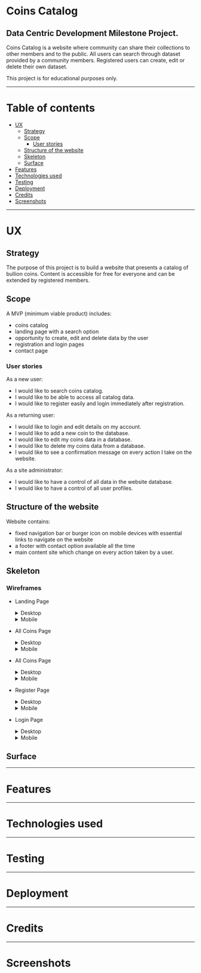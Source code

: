 # Coins Catalog

## Data Centric Development Milestone Project.

Coins Catalog is a website where community can share their collections to other members and to the public. All users can search through dataset provided by a community members. Registered users can create, edit or delete their own dataset.

This project is for educational purposes only.

___
# Table of contents

- [UX](#ux)
    - [Strategy](#strategy)
    - [Scope](#scope)
        - [User stories](#user-stories)
    - [Structure of the website](#structure-of-the-website)
    - [Skeleton](#skeleton)
    - [Surface](#surface)
- [Features](#features)
- [Technologies used](#technologies-used)
- [Testing](#testing)
- [Deployment](#deployment)
- [Credits](#credits)
- [Screenshots](#screenshots)

___
# UX

## Strategy

The purpose of this project is to build a website that presents a catalog of bullion coins. Content is accessible for free for everyone and can be extended by registered members.

## Scope

A MVP (minimum viable product) includes:
- coins catalog
- landing page with a search option
- opportunity to create, edit and delete data by the user
- registration and login pages
- contact page

### User stories

As a new user:
- I would like to search coins catalog.
- I would like to be able to access all catalog data.
- I would like to register easily and login immediately after registration.

As a returning user:
- I would like to login and edit details on my account.
- I would like to add a new coin to the database.
- I would like to edit my coins data in a database.
- I would like to delete my coins data from a database.
- I would like to see a confirmation message on every action I take on the website.

As a site administrator:
- I would like to have a control of all data in the website database.
- I would like to have a control of all user profiles.

## Structure of the website

Website contains:
- fixed navigation bar or burger icon on mobile devices with essential links to navigate on the website
- a footer with contact option available all the time
- main content site which change on every action taken by a user.

## Skeleton

### Wireframes

- Landing Page

    <details><summary>Desktop</summary>

    ![](md_data/wireframes/DesktopLandingPage.png)
    </details>
    <details><summary>Mobile</summary>
    
    ![](md_data/wireframes/MobileLandingPage.png)
    </details>
- All Coins Page

    <details><summary>Desktop</summary>

    ![](md_data/wireframes/DesktopAllCoinsPage.png)
    </details>
    <details><summary>Mobile</summary>
    
    ![](md_data/wireframes/MobileAllCoinsPage.png)
    </details>
- All Coins Page

    <details><summary>Desktop</summary>

    ![](md_data/wireframes/DesktopAddCoinPage.png)
    </details>
    <details><summary>Mobile</summary>
    
    ![](md_data/wireframes/MobileAddCoinPage.png)
    </details>
- Register Page

    <details><summary>Desktop</summary>

    ![](md_data/wireframes/DesktopRegister.png)
    </details>
    <details><summary>Mobile</summary>
    
    ![](md_data/wireframes/MobileRegister.png)
    </details>
- Login Page

    <details><summary>Desktop</summary>

    ![](md_data/wireframes/DesktopLogin.png)
    </details>

    <details><summary>Mobile</summary>
    
    ![](md_data/wireframes/MobileLogin.png)
    </details>

## Surface

___
# Features

___
# Technologies used

___
# Testing

___
# Deployment

___
# Credits

___
# Screenshots

